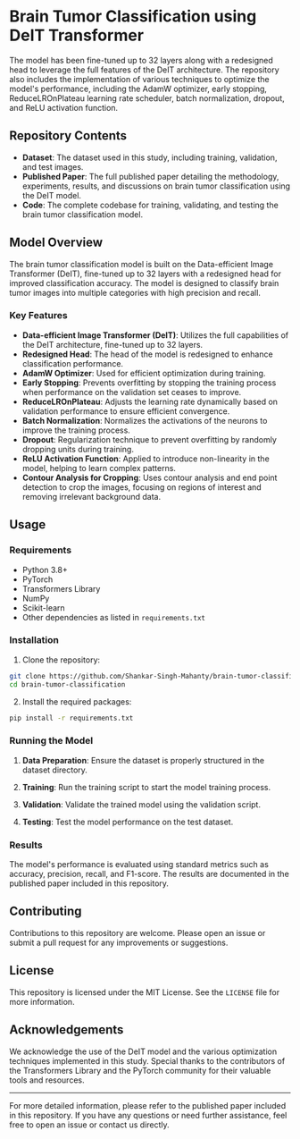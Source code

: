 # Brain Tumor Classification using DeIT Transformer

The model has been fine-tuned up to 32 layers along with a redesigned head to leverage the full features of the DeIT architecture. The repository also includes the implementation of various techniques to optimize the model's performance, including the AdamW optimizer, early stopping, ReduceLROnPlateau learning rate scheduler, batch normalization, dropout, and ReLU activation function.

## Repository Contents

- **Dataset**: The dataset used in this study, including training, validation, and test images.
- **Published Paper**: The full published paper detailing the methodology, experiments, results, and discussions on brain tumor classification using the DeIT model.
- **Code**: The complete codebase for training, validating, and testing the brain tumor classification model.

## Model Overview

The brain tumor classification model is built on the Data-efficient Image Transformer (DeIT), fine-tuned up to 32 layers with a redesigned head for improved classification accuracy. The model is designed to classify brain tumor images into multiple categories with high precision and recall.

### Key Features

- **Data-efficient Image Transformer (DeIT)**: Utilizes the full capabilities of the DeIT architecture, fine-tuned up to 32 layers.
- **Redesigned Head**: The head of the model is redesigned to enhance classification performance.
- **AdamW Optimizer**: Used for efficient optimization during training.
- **Early Stopping**: Prevents overfitting by stopping the training process when performance on the validation set ceases to improve.
- **ReduceLROnPlateau**: Adjusts the learning rate dynamically based on validation performance to ensure efficient convergence.
- **Batch Normalization**: Normalizes the activations of the neurons to improve the training process.
- **Dropout**: Regularization technique to prevent overfitting by randomly dropping units during training.
- **ReLU Activation Function**: Applied to introduce non-linearity in the model, helping to learn complex patterns.
- **Contour Analysis for Cropping**: Uses contour analysis and end point detection to crop the images, focusing on regions of interest and removing irrelevant background data.

## Usage

### Requirements

- Python 3.8+
- PyTorch
- Transformers Library
- NumPy
- Scikit-learn
- Other dependencies as listed in `requirements.txt`

### Installation

1. Clone the repository:

```bash
git clone https://github.com/Shankar-Singh-Mahanty/brain-tumor-classification.git
cd brain-tumor-classification
```

2. Install the required packages:

```bash
pip install -r requirements.txt
```

### Running the Model

1. **Data Preparation**: Ensure the dataset is properly structured in the dataset directory.

2. **Training**: Run the training script to start the model training process.

3. **Validation**: Validate the trained model using the validation script.

4. **Testing**: Test the model performance on the test dataset.

### Results

The model's performance is evaluated using standard metrics such as accuracy, precision, recall, and F1-score. The results are documented in the published paper included in this repository.

## Contributing

Contributions to this repository are welcome. Please open an issue or submit a pull request for any improvements or suggestions.

## License

This repository is licensed under the MIT License. See the `LICENSE` file for more information.

## Acknowledgements

We acknowledge the use of the DeIT model and the various optimization techniques implemented in this study. Special thanks to the contributors of the Transformers Library and the PyTorch community for their valuable tools and resources.

---

For more detailed information, please refer to the published paper included in this repository. If you have any questions or need further assistance, feel free to open an issue or contact us directly.
